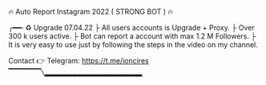 🔥 Auto Report Instagram 2022 ( STRONG BOT ) 🔥 
       
╭━━╴♻️ Upgrade 07.04.22
├  All users accounts is Upgrade + Proxy.
├  Over 300 k users active. 
├  Bot can report a account with max 1.2 M Followers.
├  It is very easy to use just by following the steps in the video on my channel.

 Contact 👉  Telegram: https://t.me/ioncires
▔▔▔▔▔▔╲▂▂▂▂▂▂▂▂▂▂▂▂▂▂▂▂▂▂

